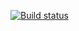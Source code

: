 [![Build status](https://ci.appveyor.com/api/projects/status/efnk31mice006tf6?svg=true)](https://ci.appveyor.com/project/nugmanov87/ajs-homeworks-properties-and-wrappers-1)
